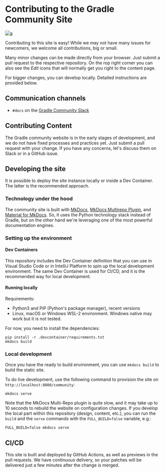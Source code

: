 # Contributing to the Gradle Community Site

[![a](https://img.shields.io/badge/slack-%23docs-brightgreen?style=flat&logo=slack)](./contributing/community-slack.md)

Contributing to this site is easy!
While we may not have many issues for newcomers,
we welcome all contributions, big or small. 

Many minor changes can be made directly from your browser.
Just submit a pull request to the respective repository.
On the rop right corner you can also see the _Edit_ icons
that will normally get you right to the content page.

For bigger changes, you can develop locally. 
Detailed instructions are provided below.

## Communication channels

- `#docs` on the [Gradle Community Slack](./contributing/community-slack.md)

## Contributing Content

The Gradle community website is in the early stages of development,
and we do not have fixed processes and practices yet.
Just submit a pull request with your change.
If you have any concerns, let's discuss them on Slack or in a GitHub issue.

## Developing the site

It is possible to deploy the site instance locally or inside a Dev Container.
The latter is the recommended approach.

### Technology under the hood

The community site is built with [MkDocs](https://www.mkdocs.org/),
[MkDocs Multirepo Plugin](https://github.com/jdoiro3/mkdocs-multirepo-plugin/tree/main),
and [Material for MkDocs](https://squidfunk.github.io/mkdocs-material).
So, it uses the Python technology stack instead of Gradle,
but on the other hand we're leveraging one of the most powerful documentation engines.

### Setting up the environment

#### Dev Containers

This repository includes the Dev Container definition that you can use in Visual Studio Code or in IntelliJ Platform
to spin up the local development environment.
The same Dev Container is used for CI/CD, and it is the recommended way for local development.

#### Running locally

Requirements:

- Python3 and PiP (Python's package manager), recent versions
- Linux, macOS or Windows WSL-2 environment.
  Windows native may work but it is not tested.

For now, you need to install the dependencies:

```shell
pip install -r .devcontainer/requirements.txt
mkdocs build
```

### Local development

Once you have the ready to build environment,
you can use `mkdocs build` to build the static site.

To do live development, use the following command to provision the site on `http://localhost:8000/community`:

```shell
mkdocs serve
```

Note that the MkDocs Multi-Repo plugin is quite slow,
and it may take up to 10 seconds to rebuild the website on configuration changes.
If you develop the local part within this repository (design, content, etc.),
you can run the `build` and the `serve` commands with the `FULL_BUILD=false` variable, e.g.:

```shell
FULL_BUILD=false mkdocs serve
```

## CI/CD

This site is built and deployed by GitHub Actions,
as well as previews in the pull requests.
We have continuous delivery, so your patches will be delivered just a few minutes
after the change is merged.

